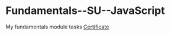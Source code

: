 # Fundamentals--SU--JavaScript
My fundamentals module tasks
[Certificate](https://softuni.bg/certificates/details/74740/63fe8872 "sertificate link")

